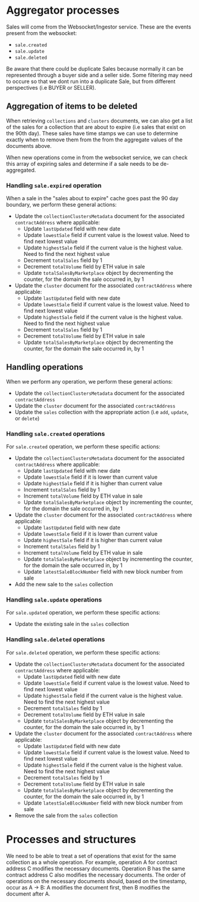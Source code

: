 # Aggregator processes

Sales will come from the Websocket/Ingestor service. These are the events present from the websocket:

- `sale.created`
- `sale.update`
- `sale.deleted`

Be aware that there could be duplicate Sales because normally it can be represented through a buyer side and a seller side. Some filtering may need to occure so that we dont run into a duplicate Sale, but from different perspectives (i.e BUYER or SELLER).

## Aggregation of items to be deleted

When retrieving `collections` and `clusters` documents, we can also get a list of the sales for a collection that are about to expire (i.e sales that exist on the 90th day). These sales have time stamps we can use to determine exactly when to remove them from the from the aggregate values of the documents above.

When new operations come in from the websocket service, we can check this array of expiring sales and determine if a sale needs to be de-aggregated.

### Handling `sale.expired` operation

When a sale in the "sales about to expire" cache goes past the 90 day boundary, we perform these general actions:

- Update the `collectionClustersMetadata` document for the associated `contractAddress` where applicable:
  - Update `lastUpdated` field with new date
  - Update `lowestSale` field if current value is the lowest value. Need to find next lowest value
  - Update `highestSale` field if the current value is the highest value. Need to find the next highest value
  - Decrement `totalSales` field by 1
  - Decrement `totalVolume` field by ETH value in sale
  - Update `totalSalesByMarketplace` object by decrementing the counter, for the domain the sale occurred in, by 1
- Update the `cluster` document for the associated `contractAddress` where applicable:
  - Update `lastUpdated` field with new date
  - Update `lowestSale` field if current value is the lowest value. Need to find next lowest value
  - Update `highestSale` field if the current value is the highest value. Need to find the next highest value
  - Decrement `totalSales` field by 1
  - Decrement `totalVolume` field by ETH value in sale
  - Update `totalSalesByMarketplace` object by decrementing the counter, for the domain the sale occurred in, by 1

## Handling operations

When we perform any operation, we perform these general actions:

- Update the `collectionClustersMetadata` document for the associated `contractAddress`
- Update the `cluster` document for the associated `contractAddress`
- Update the `sales` collection with the appropriate action (i.e `add`, `update`, or `delete`)

### Handling `sale.created` operations

For `sale.created` operation, we perform these specific actions:

- Update the `collectionClustersMetadata` document for the associated `contractAddress` where applicable:
  - Update `lastUpdated` field with new date
  - Update `lowestSale` field if it is lower than current value
  - Update `highestSale` field if it is higher than current value
  - Increment `totalSales` field by 1
  - Increment `totalVolume` field by ETH value in sale
  - Update `totalSalesByMarketplace` object by incrementing the counter, for the domain the sale occurred in, by 1
- Update the `cluster` document for the associated `contractAddress` where applicable:
  - Update `lastUpdated` field with new date
  - Update `lowestSale` field if it is lower than current value
  - Update `highestSale` field if it is higher than current value
  - Increment `totalSales` field by 1
  - Increment `totalVolume` field by ETH value in sale
  - Update `totalSalesByMarketplace` object by incrementing the counter, for the domain the sale occurred in, by 1
  - Update `latestSaleBlockNumber` field with new block number from sale
- Add the new sale to the `sales` collection

### Handling `sale.update` operations

For `sale.updated` operation, we perform these specific actions:

- Update the existing sale in the `sales` collection

### Handling `sale.deleted` operations

For `sale.deleted` operation, we perform these specific actions:

- Update the `collectionClustersMetadata` document for the associated `contractAddress` where applicable:
  - Update `lastUpdated` field with new date
  - Update `lowestSale` field if current value is the lowest value. Need to find next lowest value
  - Update `highestSale` field if the current value is the highest value. Need to find the next highest value
  - Decrement `totalSales` field by 1
  - Decrement `totalVolume` field by ETH value in sale
  - Update `totalSalesByMarketplace` object by decrementing the counter, for the domain the sale occurred in, by 1
- Update the `cluster` document for the associated `contractAddress` where applicable:
  - Update `lastUpdated` field with new date
  - Update `lowestSale` field if current value is the lowest value. Need to find next lowest value
  - Update `highestSale` field if the current value is the highest value. Need to find the next highest value
  - Decrement `totalSales` field by 1
  - Decrement `totalVolume` field by ETH value in sale
  - Update `totalSalesByMarketplace` object by decrementing the counter, for the domain the sale occurred in, by 1
  - Update `latestSaleBlockNumber` field with new block number from sale
- Remove the sale from the `sales` collection

# Processes and structures

We need to be able to treat a set of operations that exist for the same collection as a whole operation. For example, operation A for contract address C modifies the necessary documents. Operation B has the same contract address C also modifies the necessary documents. The order of operations on the necessary documents should, based on the timestamp, occur as A -> B: A modifies the document first, then B modifies the document after A.
